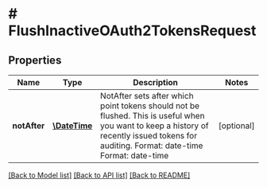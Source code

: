 # # FlushInactiveOAuth2TokensRequest

## Properties

Name | Type | Description | Notes
------------ | ------------- | ------------- | -------------
**notAfter** | [**\DateTime**](\DateTime.md) | NotAfter sets after which point tokens should not be flushed. This is useful when you want to keep a history of recently issued tokens for auditing. Format: date-time Format: date-time | [optional] 

[[Back to Model list]](../../README.md#documentation-for-models) [[Back to API list]](../../README.md#documentation-for-api-endpoints) [[Back to README]](../../README.md)


